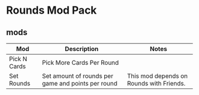 # Rounds Mod Pack

## mods

| Mod          | Description | Notes|
|--------------|---------------------------|--------------|
| Pick N Cards | Pick More Cards Per Round ||
|Set Rounds    | Set amount of rounds per game and points per round| This mod depends on Rounds with Friends. |
